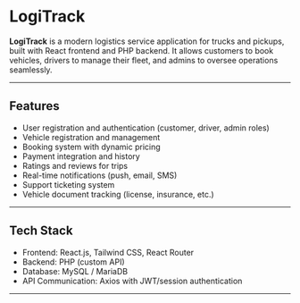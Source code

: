 # LogiTrack

**LogiTrack** is a modern logistics service application for trucks and pickups, built with React frontend and PHP backend. It allows customers to book vehicles, drivers to manage their fleet, and admins to oversee operations seamlessly.

---

## Features

- User registration and authentication (customer, driver, admin roles)
- Vehicle registration and management
- Booking system with dynamic pricing
- Payment integration and history
- Ratings and reviews for trips
- Real-time notifications (push, email, SMS)
- Support ticketing system
- Vehicle document tracking (license, insurance, etc.)

---

## Tech Stack

- Frontend: React.js, Tailwind CSS, React Router
- Backend: PHP (custom API)
- Database: MySQL / MariaDB
- API Communication: Axios with JWT/session authentication

---

